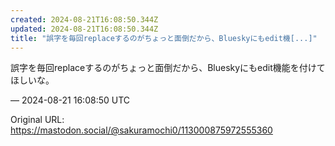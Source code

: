 ```yaml
---
created: 2024-08-21T16:08:50.344Z
updated: 2024-08-21T16:08:50.344Z
title: "誤字を毎回replaceするのがちょっと面倒だから、Blueskyにもedit機[...]"
---
```


<p>誤字を毎回replaceするのがちょっと面倒だから、Blueskyにもedit機能を付けてほしいな。</p>

&mdash; 2024-08-21 16:08:50 UTC

Original URL: https://mastodon.social/@sakuramochi0/113000875972555360
